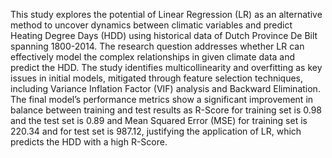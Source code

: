 This study explores the potential of Linear Regression (LR) as an alternative method to uncover dynamics between climatic variables and predict Heating Degree Days (HDD) using historical data of Dutch Province De Bilt spanning 1800-2014. The research question addresses whether LR can effectively model the complex relationships in given climate data and predict the HDD. The study identifies multicollinearity and overfitting as key issues in initial models, mitigated through feature selection techniques, including Variance Inflation Factor (VIF) analysis and Backward Elimination. The final model’s performance metrics show a significant improvement in balance between training and test results as R-Score for training set is 0.98 and the test set is 0.89 and Mean Squared Error (MSE) for training set is 220.34 and for test set is 987.12, justifying the application of LR, which predicts the HDD with a high R-Score. 

